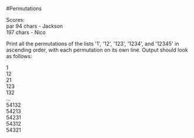 #Permutations

Scores:  
par 94 chars - Jackson  
    197 chars - Nico

Print all the permutations of the lists '1', '12', '123', '1234', and '12345' in ascending order, with each permutation on its own line. Output should look as follows:

1  
12  
21  
123  
132  
...  
54132  
54213  
54231  
54312  
54321  